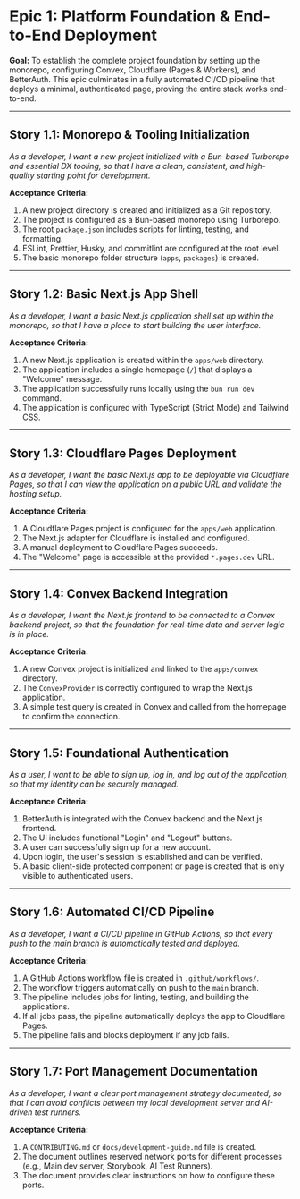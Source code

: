 # Epic 1: Platform Foundation & End-to-End Deployment

**Goal:** To establish the complete project foundation by setting up the monorepo, configuring Convex, Cloudflare (Pages & Workers), and BetterAuth. This epic culminates in a fully automated CI/CD pipeline that deploys a minimal, authenticated page, proving the entire stack works end-to-end.

---
## Story 1.1: Monorepo & Tooling Initialization
*As a developer, I want a new project initialized with a Bun-based Turborepo and essential DX tooling, so that I have a clean, consistent, and high-quality starting point for development.*

**Acceptance Criteria:**
1.  A new project directory is created and initialized as a Git repository.
2.  The project is configured as a Bun-based monorepo using Turborepo.
3.  The root `package.json` includes scripts for linting, testing, and formatting.
4.  ESLint, Prettier, Husky, and commitlint are configured at the root level.
5.  The basic monorepo folder structure (`apps`, `packages`) is created.

---
## Story 1.2: Basic Next.js App Shell
*As a developer, I want a basic Next.js application shell set up within the monorepo, so that I have a place to start building the user interface.*

**Acceptance Criteria:**
1.  A new Next.js application is created within the `apps/web` directory.
2.  The application includes a single homepage (`/`) that displays a "Welcome" message.
3.  The application successfully runs locally using the `bun run dev` command.
4.  The application is configured with TypeScript (Strict Mode) and Tailwind CSS.

---
## Story 1.3: Cloudflare Pages Deployment
*As a developer, I want the basic Next.js app to be deployable via Cloudflare Pages, so that I can view the application on a public URL and validate the hosting setup.*

**Acceptance Criteria:**
1.  A Cloudflare Pages project is configured for the `apps/web` application.
2.  The Next.js adapter for Cloudflare is installed and configured.
3.  A manual deployment to Cloudflare Pages succeeds.
4.  The "Welcome" page is accessible at the provided `*.pages.dev` URL.

---
## Story 1.4: Convex Backend Integration
*As a developer, I want the Next.js frontend to be connected to a Convex backend project, so that the foundation for real-time data and server logic is in place.*

**Acceptance Criteria:**
1.  A new Convex project is initialized and linked to the `apps/convex` directory.
2.  The `ConvexProvider` is correctly configured to wrap the Next.js application.
3.  A simple test query is created in Convex and called from the homepage to confirm the connection.

---
## Story 1.5: Foundational Authentication
*As a user, I want to be able to sign up, log in, and log out of the application, so that my identity can be securely managed.*

**Acceptance Criteria:**
1.  BetterAuth is integrated with the Convex backend and the Next.js frontend.
2.  The UI includes functional "Login" and "Logout" buttons.
3.  A user can successfully sign up for a new account.
4.  Upon login, the user's session is established and can be verified.
5.  A basic client-side protected component or page is created that is only visible to authenticated users.

---
## Story 1.6: Automated CI/CD Pipeline
*As a developer, I want a CI/CD pipeline in GitHub Actions, so that every push to the main branch is automatically tested and deployed.*

**Acceptance Criteria:**
1.  A GitHub Actions workflow file is created in `.github/workflows/`.
2.  The workflow triggers automatically on push to the `main` branch.
3.  The pipeline includes jobs for linting, testing, and building the applications.
4.  If all jobs pass, the pipeline automatically deploys the app to Cloudflare Pages.
5.  The pipeline fails and blocks deployment if any job fails.

---
## Story 1.7: Port Management Documentation
*As a developer, I want a clear port management strategy documented, so that I can avoid conflicts between my local development server and AI-driven test runners.*

**Acceptance Criteria:**
1.  A `CONTRIBUTING.md` or `docs/development-guide.md` file is created.
2.  The document outlines reserved network ports for different processes (e.g., Main dev server, Storybook, AI Test Runners).
3.  The document provides clear instructions on how to configure these ports.